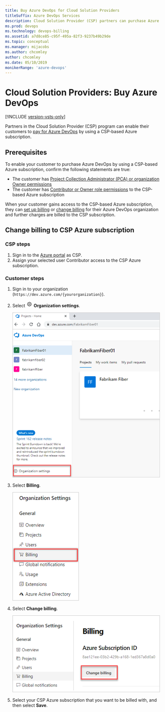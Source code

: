 ```yaml
---
title: Buy Azure DevOps for Cloud Solution Providers
titleSuffix: Azure DevOps Services
description: Cloud Solution Provider (CSP) partners can purchase Azure DevOps for customers
ms.prod: devops
ms.technology: devops-billing
ms.assetid: a7d8ce85-c95f-495a-82f3-9237b49b29de
ms.topic: conceptual
ms.manager: mijacobs
ms.author: chcomley
author: chcomley
ms.date: 05/10/2019
monikerRange: 'azure-devops'
---
```

# Cloud Solution Providers: Buy Azure DevOps

[!INCLUDE [version-vsts-only](../../../_shared/version-vsts-only.md)]

Partners in the Cloud Solution Provider (CSP) program can enable their customers to [pay for Azure DevOps](https://azure.microsoft.com/pricing/details/devops/azure-devops-services/) by using a CSP-based Azure subscription.

## Prerequisites

To enable your customer to purchase Azure DevOps by using a CSP-based Azure subscription, confirm the following statements are true:

- The customer has [Project Collection Administrator (PCA) or organization Owner permissions](../../accounts/faq-add-delete-users.md)
- The customer has [Contributor or Owner role permissions](../add-backup-billing-managers.md) to the CSP-based Azure subscription

When your customer gains access to the CSP-based Azure subscription, they can [set up billing](../set-up-billing-for-your-organization-vs.md) or [change billing](../change-azure-subscription.md) for their Azure DevOps organization and further charges are billed to the CSP subscription.

## Change billing to CSP Azure subscription

### CSP steps

1. Sign in to the [Azure portal](https://ms.portal.azure.com/#home) as CSP.
2. Assign your selected user Contributor access to the CSP Azure subscription.

### Customer steps

1. Sign in to your organization (```https://dev.azure.com/{yourorganization}```).
2. Select ![gear icon](../../../media/icons/gear-icon.png) **Organization settings**.

   ![Open Organization settings](../../../_shared/media/settings/open-admin-settings-vert.png)

3. Select **Billing**.

   ![Select Billing from Organization settings](../media/_shared/select-billing-organization-settings.png)
4. Select **Change billing**.

   ![Change billing button](../media/_shared/select-change-billing.png)

5. Select your CSP Azure subscription that you want to be billed with, and then select **Save**.


